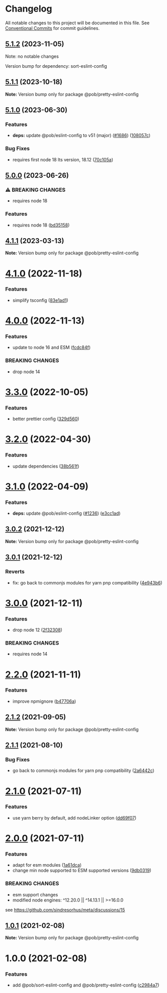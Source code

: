 # Changelog

All notable changes to this project will be documented in this file.
See [Conventional Commits](https://conventionalcommits.org) for commit guidelines.

## [5.1.2](https://github.com/christophehurpeau/pob/compare/@pob/pretty-eslint-config@5.1.1...@pob/pretty-eslint-config@5.1.2) (2023-11-05)

Note: no notable changes

Version bump for dependency: sort-eslint-config


## [5.1.1](https://github.com/christophehurpeau/pob/compare/@pob/pretty-eslint-config@5.1.0...@pob/pretty-eslint-config@5.1.1) (2023-10-18)

**Note:** Version bump only for package @pob/pretty-eslint-config





## [5.1.0](https://github.com/christophehurpeau/pob/compare/@pob/pretty-eslint-config@5.0.0...@pob/pretty-eslint-config@5.1.0) (2023-06-30)


### Features

* **deps:** update @pob/eslint-config to v51 (major) ([#1686](https://github.com/christophehurpeau/pob/issues/1686)) ([108057c](https://github.com/christophehurpeau/pob/commit/108057c620330ca0c86ffe4af49a25cddb571acf))


### Bug Fixes

* requires first node 18 lts version, 18.12 ([70c105a](https://github.com/christophehurpeau/pob/commit/70c105a72a328498dd20804ade6f1622b4430835))



## [5.0.0](https://github.com/christophehurpeau/pob/compare/@pob/pretty-eslint-config@4.1.1...@pob/pretty-eslint-config@5.0.0) (2023-06-26)


### ⚠ BREAKING CHANGES

* requires node 18

### Features

* requires node 18 ([bd35158](https://github.com/christophehurpeau/pob/commit/bd351582c2c3977d8d22c15b831e277acc97a00e))



## [4.1.1](https://github.com/christophehurpeau/pob/compare/@pob/pretty-eslint-config@4.1.0...@pob/pretty-eslint-config@4.1.1) (2023-03-13)

**Note:** Version bump only for package @pob/pretty-eslint-config





# [4.1.0](https://github.com/christophehurpeau/pob/compare/@pob/pretty-eslint-config@4.0.0...@pob/pretty-eslint-config@4.1.0) (2022-11-18)


### Features

* simplify tsconfig ([83e1ad1](https://github.com/christophehurpeau/pob/commit/83e1ad11dac522c93821fb91dc1b2ccdebd0be16))





# [4.0.0](https://github.com/christophehurpeau/pob/compare/@pob/pretty-eslint-config@3.3.0...@pob/pretty-eslint-config@4.0.0) (2022-11-13)


### Features

* update to node 16 and ESM ([fcdc84f](https://github.com/christophehurpeau/pob/commit/fcdc84f423ac27fd6324b673b9da340b0d22a738))


### BREAKING CHANGES

* drop node 14





# [3.3.0](https://github.com/christophehurpeau/pob/compare/@pob/pretty-eslint-config@3.2.0...@pob/pretty-eslint-config@3.3.0) (2022-10-05)


### Features

* better prettier config ([329d560](https://github.com/christophehurpeau/pob/commit/329d560594cade521e35a6f3237888db49f67b87))





# [3.2.0](https://github.com/christophehurpeau/pob/compare/@pob/pretty-eslint-config@3.1.0...@pob/pretty-eslint-config@3.2.0) (2022-04-30)


### Features

* update dependencies ([38b561f](https://github.com/christophehurpeau/pob/commit/38b561f674dc54f51359c08daa22a64609f70b66))





# [3.1.0](https://github.com/christophehurpeau/pob/compare/@pob/pretty-eslint-config@3.0.2...@pob/pretty-eslint-config@3.1.0) (2022-04-09)


### Features

* **deps:** update @pob/eslint-config ([#1236](https://github.com/christophehurpeau/pob/issues/1236)) ([e3cc1ad](https://github.com/christophehurpeau/pob/commit/e3cc1ad732f162391cdf4df87bc5f65e9c61e347))





## [3.0.2](https://github.com/christophehurpeau/pob/compare/@pob/pretty-eslint-config@3.0.1...@pob/pretty-eslint-config@3.0.2) (2021-12-12)

**Note:** Version bump only for package @pob/pretty-eslint-config





## [3.0.1](https://github.com/christophehurpeau/pob/compare/@pob/pretty-eslint-config@3.0.0...@pob/pretty-eslint-config@3.0.1) (2021-12-12)


### Reverts

* fix: go back to commonjs modules for yarn pnp compatibility ([4e943b6](https://github.com/christophehurpeau/pob/commit/4e943b65ac843b6900aa4f86294f13b8fb18a0e8))





# [3.0.0](https://github.com/christophehurpeau/pob/compare/@pob/pretty-eslint-config@2.2.0...@pob/pretty-eslint-config@3.0.0) (2021-12-11)


### Features

* drop node 12 ([2f32308](https://github.com/christophehurpeau/pob/commit/2f32308b06ca74d0deb3355707e3082fa73e25dc))


### BREAKING CHANGES

* requires node 14





# [2.2.0](https://github.com/christophehurpeau/pob/compare/@pob/pretty-eslint-config@2.1.2...@pob/pretty-eslint-config@2.2.0) (2021-11-11)


### Features

* improve npmignore ([b47706a](https://github.com/christophehurpeau/pob/commit/b47706af4f9be4f8103ec1306879bbd0a6989e6b))





## [2.1.2](https://github.com/christophehurpeau/pob/compare/@pob/pretty-eslint-config@2.1.1...@pob/pretty-eslint-config@2.1.2) (2021-09-05)

**Note:** Version bump only for package @pob/pretty-eslint-config





## [2.1.1](https://github.com/christophehurpeau/pob/compare/@pob/pretty-eslint-config@2.1.0...@pob/pretty-eslint-config@2.1.1) (2021-08-10)


### Bug Fixes

* go back to commonjs modules for yarn pnp compatibility ([2a6442c](https://github.com/christophehurpeau/pob/commit/2a6442cbc96f221320d796f15d3c84bc1ee4b0ab))





# [2.1.0](https://github.com/christophehurpeau/pob/compare/@pob/pretty-eslint-config@2.0.0...@pob/pretty-eslint-config@2.1.0) (2021-07-11)


### Features

* use yarn berry by default, add nodeLinker option ([dd69f07](https://github.com/christophehurpeau/pob/commit/dd69f07bea029aff1c3a5f1d22f5981cbbee3539))





# [2.0.0](https://github.com/christophehurpeau/pob/compare/@pob/pretty-eslint-config@1.0.1...@pob/pretty-eslint-config@2.0.0) (2021-07-11)


### Features

* adapt for esm modules ([1a61dca](https://github.com/christophehurpeau/pob/commit/1a61dcafefd4f00e4ea98b75fce0404bf2fa6460))
* change min node supported to ESM supported versions ([9db0319](https://github.com/christophehurpeau/pob/commit/9db031908e73eb08863685f428043dc17b3f08c2))


### BREAKING CHANGES

* esm support changes
* modified node engines: ^12.20.0 || ^14.13.1 || >=16.0.0

see https://github.com/sindresorhus/meta/discussions/15





## [1.0.1](https://github.com/christophehurpeau/pob/compare/@pob/pretty-eslint-config@1.0.0...@pob/pretty-eslint-config@1.0.1) (2021-02-08)

**Note:** Version bump only for package @pob/pretty-eslint-config





# 1.0.0 (2021-02-08)


### Features

* add @pob/sort-eslint-config and @pob/pretty-eslint-config ([c2984a7](https://github.com/christophehurpeau/pob/commit/c2984a7da51aaf13b4667053337fc8c9e65da060))
